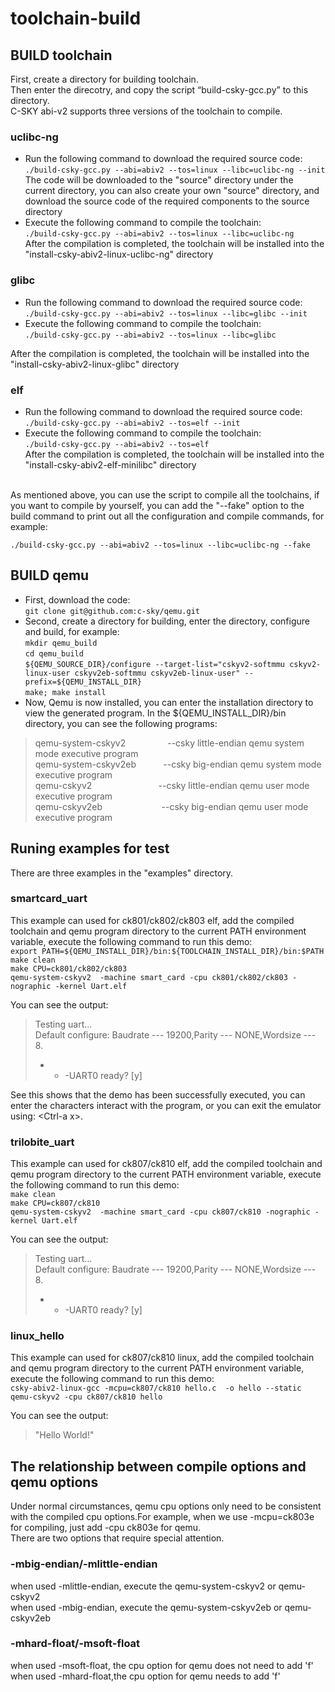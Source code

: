# toolchain-build

## BUILD toolchain
First, create a directory for building toolchain.<br>
Then enter the direcotry, and copy the script “build-csky-gcc.py” to this directory.<br>
C-SKY abi-v2 supports three versions of the toolchain to compile.<br>
### uclibc-ng
* Run the following command to download the required source code:<br>
`./build-csky-gcc.py --abi=abiv2 --tos=linux --libc=uclibc-ng --init`<br>
The code will be downloaded to the "source" directory under the current directory, you can also create your own "source" directory, and download the source code of the required components to the source directory<br>
* Execute the following command to compile the toolchain:<br>
`./build-csky-gcc.py --abi=abiv2 --tos=linux --libc=uclibc-ng`<br>
After the compilation is completed, the toolchain will be installed into the "install-csky-abiv2-linux-uclibc-ng" directory<br>
### glibc
* Run the following command to download the required source code:<br>
`./build-csky-gcc.py --abi=abiv2 --tos=linux --libc=glibc --init`<br>
* Execute the following command to compile the toolchain:<br>
`./build-csky-gcc.py --abi=abiv2 --tos=linux --libc=glibc`<br>

After the compilation is completed, the toolchain will be installed into the "install-csky-abiv2-linux-glibc" directory<br>
### elf
* Run the following command to download the required source code:<br>
`./build-csky-gcc.py --abi=abiv2 --tos=elf --init`<br>
* Execute the following command to compile the toolchain:<br>
`./build-csky-gcc.py --abi=abiv2 --tos=elf`<br>
After the compilation is completed, the toolchain will be installed into the "install-csky-abiv2-elf-minilibc" directory<br>
<br>
As mentioned above, you can use the script to compile all the toolchains, if you want to compile by yourself, you can add the "--fake" option to the build command to print out all the configuration and compile commands, for example:<br>

`./build-csky-gcc.py --abi=abiv2 --tos=linux --libc=uclibc-ng --fake`<br>



## BUILD qemu
* First, download the code:<br>
`git clone git@github.com:c-sky/qemu.git`<br>
* Second, create a directory for building, enter the directory, configure and build, for example:<br>
`mkdir qemu_build`<br>
`cd qemu_build`<br>
`${QEMU_SOURCE_DIR}/configure --target-list="cskyv2-softmmu cskyv2-linux-user cskyv2eb-softmmu cskyv2eb-linux-user" --prefix=${QEMU_INSTALL_DIR}`<br>
`make; make install`<br>
* Now, Qemu is now installed, you can enter the installation directory to view the generated program. In the ${QEMU_INSTALL_DIR}/bin directory, you can see the following programs:
>qemu-system-cskyv2&nbsp;&nbsp;&nbsp;&nbsp;&nbsp;&nbsp;&nbsp;&nbsp;&nbsp;&nbsp;&nbsp;&nbsp;&nbsp;&nbsp;&nbsp;&nbsp;&nbsp;--csky little-endian qemu system mode executive program<br>
>qemu-system-cskyv2eb&nbsp;&nbsp;&nbsp;&nbsp;&nbsp;&nbsp;&nbsp;&nbsp;&nbsp;&nbsp;&nbsp;--csky big-endian qemu system mode executive program<br>
>qemu-cskyv2&nbsp;&nbsp;&nbsp;&nbsp;&nbsp;&nbsp;&nbsp;&nbsp;&nbsp;&nbsp;&nbsp;&nbsp;&nbsp;&nbsp;&nbsp;&nbsp;&nbsp;&nbsp;&nbsp;&nbsp;&nbsp;&nbsp;&nbsp;&nbsp;&nbsp;&nbsp;&nbsp;--csky little-endian qemu user mode executive program<br>
>qemu-cskyv2eb&nbsp;&nbsp;&nbsp;&nbsp;&nbsp;&nbsp;&nbsp;&nbsp;&nbsp;&nbsp;&nbsp;&nbsp;&nbsp;&nbsp;&nbsp;&nbsp;&nbsp;&nbsp;&nbsp;&nbsp;&nbsp;&nbsp;&nbsp;&nbsp;--csky big-endian qemu user mode executive program<br>
  
  

## Runing examples for test
There are three examples in the "examples" directory.<br>
### smartcard_uart
This example can used for ck801/ck802/ck803 elf, add the compiled toolchain and qemu program directory to the current PATH environment variable, execute the following command to run this demo:<br>
`export PATH=${QEMU_INSTALL_DIR}/bin:${TOOLCHAIN_INSTALL_DIR}/bin:$PATH`<br>
`make clean`<br>
`make CPU=ck801/ck802/ck803`<br>
`qemu-system-cskyv2  -machine smart_card -cpu ck801/ck802/ck803 -nographic -kernel Uart.elf`<br>

You can see the output:<br>
>Testing uart...<br>
>Default configure: Baudrate --- 19200,Parity --- NONE,Wordsize --- 8. <br>
>- - -UART0 ready? [y]<br>

See this shows that the demo has been successfully executed, you can enter the characters interact with the program, or you can exit the emulator using: \<Ctrl-a x\>.
### trilobite_uart
This example can used for ck807/ck810 elf, add the compiled toolchain and qemu program directory to the current PATH environment variable, execute the following command to run this demo:<br>
`make clean`<br>
`make CPU=ck807/ck810`<br>
`qemu-system-cskyv2  -machine smart_card -cpu ck807/ck810 -nographic -kernel Uart.elf`<br>

You can see the output:<br>
>Testing uart...<br>
>Default configure: Baudrate --- 19200,Parity --- NONE,Wordsize --- 8. <br>
>- - -UART0 ready? [y]<br>
### linux_hello
This example can used for ck807/ck810 linux, add the compiled toolchain and qemu program directory to the current PATH environment variable, execute the following command to run this demo:<br>
`csky-abiv2-linux-gcc -mcpu=ck807/ck810 hello.c  -o hello --static`<br>
`qemu-cskyv2 -cpu ck807/ck810 hello`<br>

You can see the output:<br>
>"Hello World!"<br>


## The relationship between compile options and qemu options
Under normal circumstances, qemu cpu options only need to be consistent with the compiled cpu options.For example, when we use -mcpu=ck803e for compiling, just add -cpu ck803e for qemu.<br>
There are two options that require special attention.<br>
### -mbig-endian/-mlittle-endian
when used -mlittle-endian, execute the qemu-system-cskyv2 or qemu-cskyv2<br>
when used -mbig-endian, execute the qemu-system-cskyv2eb or qemu-cskyv2eb<br>
### -mhard-float/-msoft-float
when used -msoft-float, the cpu option for qemu does not need to add 'f'<br>
when used -mhard-float,the cpu option for qemu needs to add 'f'<br>
  
